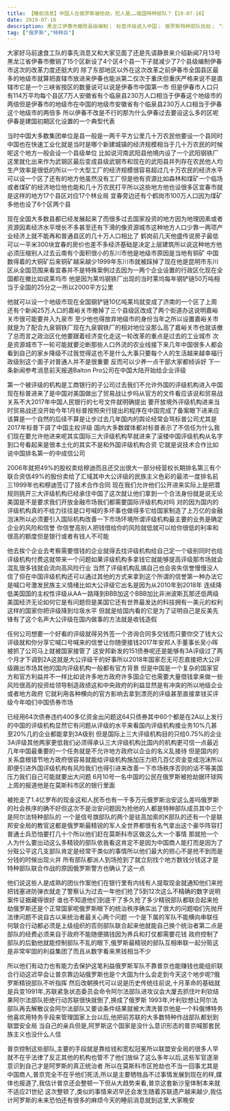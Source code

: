```yaml
---
title: 【睡前消息】中国人在俄罗斯被抢劫，犯人是……俄国特种部队？【19-07-16】
date: 2019-07-16
description: 黑龙江伊春市撤除县级编制； 标普评级进入中国； 俄罗斯特种部队抢劫； “新郎新娘救人”照片。
tag: ["俄罗斯","特种兵"]
---
```


大家好马前速食工队的事先消息又和大家见面了还是先请静景来介绍新闻7月13号黑龙江省伊春市撤销了15个区新设了4个区4个县一下子就减少了7个县级编制伊春市这次的改革力度还挺大的
除了东部地区以外在这次改革之前伊春市全国县区最多的地级市就算把直辖市放进来伊春也能派第二仅次于重庆但重庆严格来说不是直辖市它是一个三峡省按区的数量说可以说是伊春市中国第一市
但是伊春市人口只有114万平均每个县区7万人安徽省有个临泉县230万人口相当于伊春这个地级市的两倍但是伊春市的地级市在中国的地级市安徽省有个临泉县230万人口相当于伊春这个地级市的两倍多
所以伊春不改是不行的那为什么伊春过去要设这么多的区呢伊春是建国初期区化设置的一个典型代表

当时中国大多数集团单位是县一般是一两千平方公里几十万农民他要设一个县同时中国也在快速工业化就是当时是哪个新建城镇的经济规模相当于几十万农民的时候呢这个地方一般会设一个县级单位
比如说河南武阳县他境内设了一个武阳钢铁厂这里就化出来作为武钢区最后变成县级武钢市和现在的武阳县并列存在农民他人均生产效率是很低的所以一个大型工厂的经济规模很容易超过几十万农民的经济水平
可以设一个区了还有的地方他虽然没有工厂但是他有资源比如森林和煤矿一个临场或者煤矿的经济地位他也能和几十万农民打平所以这些地方他也设很多区宜春市就是这样的地方17个县区对应17个林业局
宜春旁边还有个鹤岗市100万人口因为煤矿多他也设了6个区两个县

现在全国大多数县都已经发展起来了而很多过去国家投资的地方因为地理因素或者资源因素经济水平增长不多甚至还有下滑的像资源城市这种地方人口少靠一两项产业经济上就不能再和普通县区的几十万人口相比了
鹤岗前几天他盛传说房子最低可以一平米300块宜春的房价也差不多经济基础是决定上层建筑所以说这种地方他必须压缩别人过去云南有个面积很小的东川市他是地级市原因是当地有铜矿
中国数得着的大铜矿后来铜矿越采越少1999年东川市就被踩掉了现在他是昆明市东川区从全国范围来看宜春并不是特殊案例过去因为一两个企业设置的行政区化现在全国都在撤比如说莱坞市
他是因为莱坞钢铁厂出现的当时莱坞每年钢铲链50万吨相当于全国的25分之一所以2000平方公里

他就可以设一个地级市现在全国钢铲链10亿吨莱坞就变成了济南的一个区了上周还有个新闻25万人口的嘉峪关市撤掉了三个县级区改成了两个街道办这说明嘉峪关市很可能要并入九泉市
至少他也得放弃地级市的身份当年之所以设置嘉峪关市就是为了配合九泉钢铁厂现在九泉钢铁厂的相对地位没那么高了嘉峪关市也就该撤了总而言之政治区化他要跟着经济变化走这一轮改革的重点是过去的工业城市
次是资源城市下一轮可能就要沦断那些人口外流的农业线接下来几年中国很多人都会看到自己的家乡降级不过我觉得这也不是什么大事只要每个人的生活越来越幸福行政级别这个面子对普通人并不是很重要
反而可以少养一点干部大家都倾诉好 下一条新闻参考消息前天报道Balton Pro公司在中国大陆开始给企业评级

第一个被评级的机构是工商银行的子公司过去我们不允许外国的评级机构进入中国现在标普进来了是中国对美国做出了贸易战让步吗从官方的文件看应该说和贸易战关系不大2017年中国人民银行的七号文件就明确提出
要开放境外评级机构进来当时贸易战还没开始今年1月标普按照央行提出的程序在中国完成了备案眼下进来应该算是一个自然的后续不算是让步过去几年国内的舆论经常会骂标普公司尤其是2017年标普下调了中国主权评级
国内大多数媒体都对标普表示了不信任为什么我们现在要允许他进来呢其实国际三大评级机构早就进来了滚楼中国评级机构从名字到口号看起来是很本土化的其实不是和外国评级机构合资
它就是说技术合作比如说中国排名第一的中成信公司

2006年就把49%的股权卖给穆迪而且还交出很大一部分经营权长期排名第三有个联合资信49%的股份卖给了汇域其中大公评级的民族主义色彩的最浓一度排名前三1999年也和穆迪签订了技术合作合同
现在我们允许他们公开进来实际上是把潜规则挑开三大评级机构已经承住中国了这次就让他们拿到一个合法身份就是说无论美国是不是要求我们开放金融市场我们都需要国际评级机构对吗
对的因为国内的评级机构真的不给力往往是口号喊的多坏事也做得多它给国家制造了上万亿的金融泡沫所以必须要引入国际机构改善一下市场环境所谓评级机构最主要的业务是确定企业的风险和信誉
你信誉高别人把钱借给你的风险就低就可以给你很低的利率和很高的额度但是银行或者有钱人不可能

他去挨个企业去考察需要借钱的企业就得去找评级机构给自己定一个级别同时也给评级机构付费这就带来一个问题如果评级机构多拿钱它就能够提高评级那市场就会混乱很多钱就会流向高风险行业
当然了评级机构乱搞自己也会丧失信誉慢慢没人信了但在中国评级机构还可以通过其他的方式来拿到这个所谓的信誉第一种办法它是喊口号激发民族主义情绪比如大公评级它出名是因为从2010年到2018年
连续降低美国国的主权性评级从AA一路降到BBB加这个BBB加比非洲波斯瓦那还低两级美国经济无论如何它是有问题但是美国它还有世界最发达的科技拥有一美元的权利这样的国家你把评级降到垃圾水平
但就是给国内看的它是为了证明自己是反美先锋有了这个名声大公评级在国内做事的方法就是收钱造假

任何公司想要一个好看的评级就得另外签一个咨询合同多交钱而只要你交了钱大公评级就和你分享它喊口号喊来的信誉让你随便接钱2017年安邦人手董事长吴小晖被抓了公司马上就被国家接管了
这安邦新发的151债券呢还是能够有3A评级过了两个月才下调到2A这就是大公评级干的好事所以2018年国家忍无可忍直接把大公评级踢出市场其他的国内评级机构一般都有官方背景
但是中国是一个复杂的国家官方和官方利益并不一样比如说许多地方政府许多国企它也需要大量借钱拿来做一些风险很高的投资给领导制造政绩这和中央政府的利益显然是有冲突的所以地级企业或者地方政府
它就利用各种横向的官方影响去拿到漂亮的评级甚至直接拿钱买评级今年咱们中国债券市场

已经用64次债券违约400多亿资金出问题这64只债券其中60个都是在2A以上发行的中国的评级机构显然它有问题从评级的水平来看国内评级机构接业务10%几甚至20%几的企业都能拿到3A级别
但是国际上三大评级机构目的只给0.75%的企业3A评级其他两家更低我们必须得承认三大评级机构比国内的机构更可信一点最近几年中国最重要的一个任务就是不允许地方政府以企业的名义乱接待
但是国内的关系盘根错节地方政府很容易就能给评级机构施加压力把几百亿资金变成泡沫所以即便引进外国评级机构有风险我们也得引进来改善一下市场秩序否则的话不等美国压力我们自己可能就要出大问题
6月10号一名中国的公民在俄罗斯被抢劫据环球网上周的报道他是在莫斯科市区的银行里面

被抢走了1.4亿罗布的现金这和人民币也有一千多万元俄罗斯治安这么差吗俄罗斯的社会秩序的确不好但这次不是治安问题因为抢他的人都是特种部队成员其中三个是阿尔法特种部队的
一个是信号旗部队的两个是驻高加索的K部队的还有一个是联邦安全局的教官这都是俄罗斯最精锐的军人全世界都很有名气拿出这个豪华阵容打普通士兵恐怕要打几十个所以他们赶在莫斯科市区做这么大一个事情
那就抢一个人为什么要出动这么多精锐的部队依我看这肯定不是因为中国商人能打而是因为了分赃公平这几支部队肯定是经常干类似的事情所以他们最大的担心不是抢不到而是分钱的时候出现火并
所有部队都派人到场抢到了就立刻找个地方数钱分钱这才是特种部队联合作战的原因俄罗斯警方也确认了这一点

他们说这些人是成熟的团伙作案他们在银行里有内线有人提取现金就通知他们来抢把钱塞进防弹衣就走了警察认为过去一年他们抢了5到12次这么不精确的数字说明案件证据藏得很好
谁也不知道他们到底干了多久抢了多少精锐部队都联合起来抢劫俄罗斯还是个正常国家呢俄罗斯眼下的统治秩序确实出了很大的问题咱们先抛开法律问题不说自古以来统治者最关心两个问题
一个是下属的军队不能横向串联任何联合行动都必须是上级组织的否则部队联合起来他就能自己换个统治者第二点是部队的经费必须来自于政府不能随便搞钱因为养兵和打仗都需要花钱
政府控制了部队的后勤他就能控制部队不乱的眼下,俄罗斯最精锐的部队互相串联一起分赃这是非常牢固的利益集团了而且从数字看来黑钱相当不少

所以他们有动力也有能力去保护这笔利益俄罗斯军队不靠普京也能赚钱也能组织联合行动这迟早会让普京靠边站俄罗斯也是个大国为什么会走到今天这个地步呢?俄罗斯精锐部队不听指挥
然后改朝换代可以说是历史传统往前说,十月革命的基础就是兵变1991年,苏联紧急状态委员会命令阿尔法部队进攻议会大厦去抓住叶利钦结果阿尔法部队拒绝行动苏联很快就倒了,换成了俄罗斯
1993年,叶利钦想让阿尔法部队再去解散议会阿尔法部队又要谈条件结果就被大清洗普京他是一个科俄博特务他喜欢用特务手段来管理国家上台以后,他把前苏联的大多数特种作战部队都划到联盟安全局
当自己的亲兵但是,阿罗斯这个国家是没什么意识形态的普京喊那套民族主义也没什么人信

普京控制这些部队,主要的手段就是靠给钱和宽松冠冕所以联盟安全局的很多人早就不在乎法律了反正其他的机构也管不了他们放纵了这么多年以后,这些军官逐渐意识到自己才是阿罗斯的真正统治者
所以在莫斯科市区抢劫也不当一回事尤其是中国商人,普京完全不在乎他们死活,所以是主要牺牲品不过事情发展到现在的样,媒体也报道了,我估计普京还会整顿一下但从大趋势来看,普京这套新沙皇体制本来就不适应21世纪
这次整顿了,类似的事情来迟早还会发生随着苏联遗产越来越少,我估计阿罗斯的未来恐怕还有很多的麻烦今天的睡前消息就到这里,大家晚安